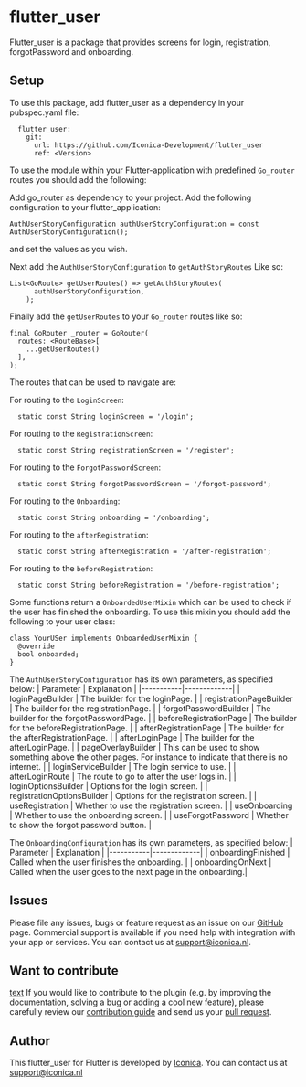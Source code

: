 # flutter_user

Flutter_user is a package that provides screens for login, registration, forgotPassword and onboarding.

## Setup

To use this package, add flutter_user as a dependency in your pubspec.yaml file:

```
  flutter_user:
    git:
      url: https://github.com/Iconica-Development/flutter_user
      ref: <Version>
```

To use the module within your Flutter-application with predefined `Go_router` routes you should add the following:

Add go_router as dependency to your project.
Add the following configuration to your flutter_application:

```
AuthUserStoryConfiguration authUserStoryConfiguration = const AuthUserStoryConfiguration();
```

and set the values as you wish.

Next add the `AuthUserStoryConfiguration` to `getAuthStoryRoutes` Like so:

```
List<GoRoute> getUserRoutes() => getAuthStoryRoutes(
      authUserStoryConfiguration,
    );
```

Finally add the `getUserRoutes` to your `Go_router` routes like so:

```
final GoRouter _router = GoRouter(
  routes: <RouteBase>[
    ...getUserRoutes()
  ],
);
```

The routes that can be used to navigate are:

For routing to the `LoginScreen`:

```
  static const String loginScreen = '/login';
```

For routing to the `RegistrationScreen`:

```
  static const String registrationScreen = '/register';
```

For routing to the `ForgotPasswordScreen`:

```
  static const String forgotPasswordScreen = '/forgot-password';
```

For routing to the `Onboarding`:

```
  static const String onboarding = '/onboarding';
```

For routing to the `afterRegistration`:

```
  static const String afterRegistration = '/after-registration';
```

For routing to the `beforeRegistration`:

```
  static const String beforeRegistration = '/before-registration';
```

Some functions return a `OnboardedUserMixin` which can be used to check if the user has finished the onboarding.
To use this mixin you should add the following to your user class:

```
class YourUSer implements OnboardedUserMixin {
  @override
  bool onboarded;
}
```

The `AuthUserStoryConfiguration` has its own parameters, as specified below:
| Parameter | Explanation |
|-----------|-------------|
| loginPageBuilder | The builder for the loginPage. |
| registrationPageBuilder | The builder for the registrationPage. |
| forgotPasswordBuilder | The builder for the forgotPasswordPage. |
| beforeRegistrationPage | The builder for the beforeRegistrationPage. |
| afterRegistrationPage | The builder for the afterRegistrationPage. |
| afterLoginPage | The builder for the afterLoginPage. |
| pageOverlayBuilder | This can be used to show something above the other pages. For instance to indicate that there is no internet. |
| loginServiceBuilder | The login service to use. |
| afterLoginRoute | The route to go to after the user logs in. |
| loginOptionsBuilder | Options for the login screen. |
| registrationOptionsBuilder | Options for the registration screen. |
| useRegistration | Whether to use the registration screen. |
| useOnboarding | Whether to use the onboarding screen. |
| useForgotPassword | Whether to show the forgot password button. |

The `OnboardingConfiguration` has its own parameters, as specified below:
| Parameter | Explanation |
|-----------|-------------|
| onboardingFinished              | Called when the user finishes the onboarding.             |
| onboardingOnNext                | Called when the user goes to the next page in the onboarding.|



## Issues

Please file any issues, bugs or feature request as an issue on our [GitHub](https://github.com/Iconica-Development/flutter_user) page. Commercial support is available if you need help with integration with your app or services. You can contact us at [support@iconica.nl](mailto:support@iconica.nl).

## Want to contribute
[text](about:blank#blocked)
If you would like to contribute to the plugin (e.g. by improving the documentation, solving a bug or adding a cool new feature), please carefully review our [contribution guide](./CONTRIBUTING.md) and send us your [pull request](https://github.com/Iconica-Development/flutter_user/pulls).

## Author

This flutter_user for Flutter is developed by [Iconica](https://iconica.nl). You can contact us at <support@iconica.nl>
